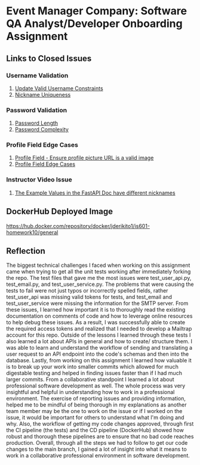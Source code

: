 # Event Manager Company: Software QA Analyst/Developer Onboarding Assignment

## Links to Closed Issues
### Username Validation
1. [Update Valid Username Constraints](https://github.com/jderik-student/event_manager/issues/9)
2. [Nickname Uniqueness](https://github.com/jderik-student/event_manager/issues/11)
### Password Validation
1. [Password Length](https://github.com/jderik-student/event_manager/issues/13)
2. [Password Complexity](https://github.com/jderik-student/event_manager/issues/15)
### Profile Field Edge Cases
1. [Profile Field - Ensure profile picture URL is a valid image](https://github.com/jderik-student/event_manager/issues/17)
2. [Profile Field Edge Cases](https://github.com/jderik-student/event_manager/issues/19)
### Instructor Video Issue
1. [The Example Values in the FastAPI Doc have different nicknames](https://github.com/jderik-student/event_manager/issues/7)

## DockerHub Deployed Image
https://hub.docker.com/repository/docker/jderikito1/is601-homework10/general

## Reflection
The biggest technical challenges I faced when working on this assignment came when trying to get all the unit tests working after immediately forking the repo. The test files that gave me the most issues were test_user_api.py, test_email.py, and test_user_service.py. The problems that were causing the tests to fail were not just typos or incorrectly spelled fields, rather test_user_api was missing valid tokens for tests, and test_email and test_user_service were missing the information for the SMTP server. From these issues, I learned how important it is to thoroughly read the existing documentation on comments of code and how to leverage online resources to help debug these issues. As a result, I was successfully able to create the required access tokens and realized that I needed to develop a Mailtrap account for this repo. Outside of the lessons I learned through these tests I also learned a lot about APIs in general and how to create/ structure them. I was able to learn and understand the workflow of sending and translating a user request to an API endpoint into the code's schemas and then into the database. Lastly, from working on this assignment I learned how valuable it is to break up your work into smaller commits which allowed for much digestable testing and helped in finding issues faster than if I had much larger commits.
From a collaborative standpoint I learned a lot about professional software development as well. The whole process was very insightful and helpful in understanding how to work in a professional environment. The exercise of reporting issues and providing information, helped me to be mindful of being thorough in my explanations as another team member may be the one to work on the issue or if I worked on the issue, it would be important for others to understand what I'm doing and why. Also, the workflow of getting my code changes approved, through first the CI pipeline (the tests) and the CD pipeline (DockerHub) showed how robust and thorough these pipelines are to ensure that no bad code reaches production. Overall, through all the steps we had to follow to get our code changes to the main branch, I gained a lot of insight into what it means to work in a collaborative professional environment in software development. 
